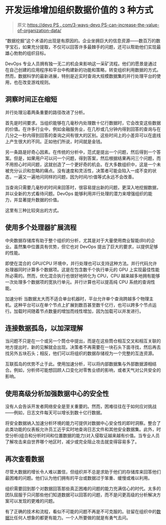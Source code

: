 # 开发运维增加组织数据价值的 3 种方式

> 原文:[https://devo PS . com/3-ways-devo PS-can-increase-the-value-of-organization-data/](https://devops.com/3-ways-devops-can-increase-the-value-of-organizational-data/)

“数据挖掘”这个术语的出现是有原因的。企业坐拥巨大的信息资源——数百万的数字宝石，如果充分提取，不仅可以回答许多最棘手的问题，还可以帮助他们实现最雄心勃勃的组织目标。

DevOps 专业人员拥有独一无二的机会来影响这一采矿流程。他们的愿景是通过在自己创建的应用程序和平台中构建新的功能和策略，转变组织利用数据的方式。然而，数据科学的最新进展，特别是近实时查询大规模数据集的并行处理平台的使用，也在改变游戏规则。

## **洞察时间正在缩短**

并行处理沿着两条重要的路径改进了分析。

首先是时间要求。当组织能够在几毫秒内处理数十亿行数据时，它会改变这些数据的价值。在许多行业中，例如金融服务业，在几秒或几分钟内得到回答的查询与在几分之一秒内得到回答的查询之间有很大的区别。这些时间上的小差异可以在底线上产生很大的不同。正如他们所说，时间就是金钱。

另一条路是好奇心因素。在传统的分析中，范式是提出一个问题，然后得到一个答案。但是，如果用户可以问一个问题，得到答案，然后根据结果再问三个问题，而不用担心时间问题，这就创造了一个更好奇的机会。在大多数组织中，这是一个未被充分认识和忽略的痛点。没有速度和灵活性，决策者可能会陷入一成不变的状态，一遍又一遍地问同样的问题，因为时间/价值等式永远不会改善。

当查询只需要几毫秒的时间来回答时，很容易提出新的问题，更深入地挖掘数据，并以全新的方式看待问题。DevOps 能够利用并行处理的潜力来增强组织的能力，并显著提升数据的价值。

这里有三种比较突出的方式。

## **使用多个处理器扩展流程**

中央数据存储库有助于整个组织的分析，尤其是对于大量使用商业智能(BI)的企业。虽然集中位置具有优势，但它也对 DevOps 提出了巨大的要求，以提供足够的性能。

即使在混合的 GPU/CPU 环境中，并行处理也可以支持这种方法。并行代码允许处理器同时计算多个数据项。这是在包含数千个执行单元的 GPU 上实现最佳性能所必需的。然而，优化混合执行也很好地转化为 CPU，CPU 越来越多地拥有能够一次处理多个数据项的宽执行单元。并行计算也可以提高纯 CPU 系统的查询性能。

加速分析 当数据太大而不适合单台机器时，平台允许单个查询跨越多个物理主机。这种平台可以在单个节点上扩展到数百甚至数千亿行，也可以跨多个节点运行。加载时间随着节点数量的增加而线性增加，因为加载可以并发进行。

## **连接数据孤岛，以加深理解**

当问题不只是在一个或另一个筒仓中提出，而是在这些筒仓相互交叉和相互关联的地方提出时，新的见解就会出现。决策者不再需要在一块石头下面寻找，然后再去找另外五块石头；相反，他们可以将组织的数据存储视为一个完整的互连资源。

互联孤岛的优势不止于此。使用加速分析，可以将内部数据集与外部数据源相结合。例如，分析师可能想回顾人口变化对零售业绩的影响，或者天气对公共安全的影响。

## **使用高级分析加强数据中心的安全性**

没有人会告诉开发者网络安全是至关重要的。然而，困难往往在于如何应对挑战——例如，日志文件每天可以增长到数十亿行数据。

将安全数据纳入加速分析环境的能力可提供对数据中心安全性的即时洞察。整合了此类功能的仪表板允许员工近乎实时地查询日志文件和其他安全数据集。此外，时空分析(组合和分析时间和位置数据的能力)对入侵取证越来越有价值。当专业人员了解攻击来自世界哪个地区时，减少或完全阻止攻击就变得容易多了。

## **再次查看数据**

尽管大数据的增长令人难以置信，但组织并不总是求助于他们的存储库来回答他们最困难的问题。他们认为他们拥有的平台或数据过于笨重、缓慢或难以利用。

组织需要回到那个对数据回答那些真正困难的问题的能力充满信心的时代。太多的团队屈服于只问那些他们知道数据可以回答的问题，而不是问更高级的分析解决方案可以发现的更难的问题。

有了正确的技术和流程，看似不可能的问题不再是不可克服的。驻留在组织中的[数据](https://devops.com/data-the-fabric-of-developers-lives/)比任何人想象的都更有能力。一个人所要做的就是有勇气去问。